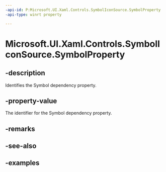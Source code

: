 ```yaml
---
-api-id: P:Microsoft.UI.Xaml.Controls.SymbolIconSource.SymbolProperty
-api-type: winrt property

---
```

<!-- Property syntax.
public DependencyProperty SymbolProperty { get; }
-->

# Microsoft.UI.Xaml.Controls.SymbolIconSource.SymbolProperty


## -description

Identifies the Symbol dependency property.


## -property-value

The identifier for the Symbol dependency property.


## -remarks


## -see-also


## -examples


